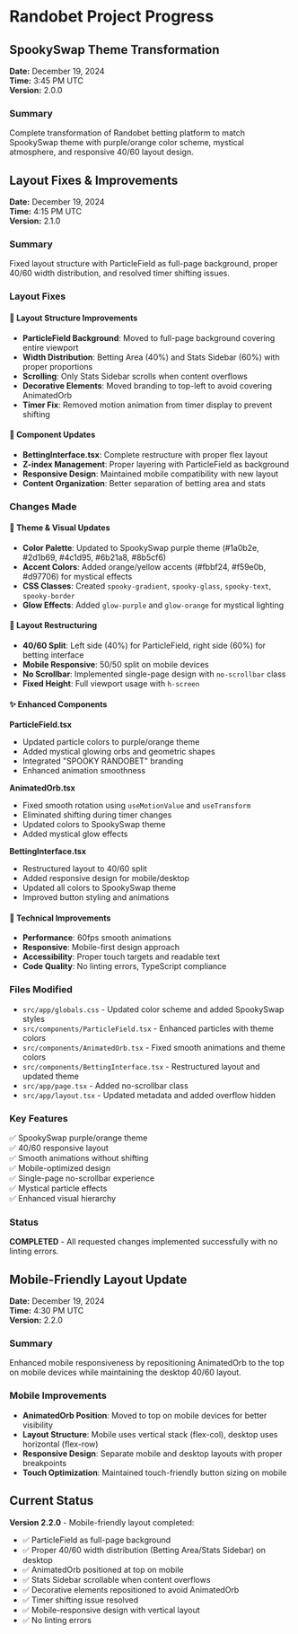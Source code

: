 # Randobet Project Progress

## SpookySwap Theme Transformation
**Date:** December 19, 2024  
**Time:** 3:45 PM UTC  
**Version:** 2.0.0

### Summary
Complete transformation of Randobet betting platform to match SpookySwap theme with purple/orange color scheme, mystical atmosphere, and responsive 40/60 layout design.

## Layout Fixes & Improvements
**Date:** December 19, 2024  
**Time:** 4:15 PM UTC  
**Version:** 2.1.0

### Summary
Fixed layout structure with ParticleField as full-page background, proper 40/60 width distribution, and resolved timer shifting issues.

### Layout Fixes

#### 🔧 Layout Structure Improvements
- **ParticleField Background**: Moved to full-page background covering entire viewport
- **Width Distribution**: Betting Area (40%) and Stats Sidebar (60%) with proper proportions
- **Scrolling**: Only Stats Sidebar scrolls when content overflows
- **Decorative Elements**: Moved branding to top-left to avoid covering AnimatedOrb
- **Timer Fix**: Removed motion animation from timer display to prevent shifting

#### 📱 Component Updates
- **BettingInterface.tsx**: Complete restructure with proper flex layout
- **Z-index Management**: Proper layering with ParticleField as background
- **Responsive Design**: Maintained mobile compatibility with new layout
- **Content Organization**: Better separation of betting area and stats

### Changes Made

#### 🎨 Theme & Visual Updates
- **Color Palette**: Updated to SpookySwap purple theme (#1a0b2e, #2d1b69, #4c1d95, #6b21a8, #8b5cf6)
- **Accent Colors**: Added orange/yellow accents (#fbbf24, #f59e0b, #d97706) for mystical effects
- **CSS Classes**: Created `spooky-gradient`, `spooky-glass`, `spooky-text`, `spooky-border`
- **Glow Effects**: Added `glow-purple` and `glow-orange` for mystical lighting

#### 📱 Layout Restructuring
- **40/60 Split**: Left side (40%) for ParticleField, right side (60%) for betting interface
- **Mobile Responsive**: 50/50 split on mobile devices
- **No Scrollbar**: Implemented single-page design with `no-scrollbar` class
- **Fixed Height**: Full viewport usage with `h-screen`

#### ✨ Enhanced Components

**ParticleField.tsx**
- Updated particle colors to purple/orange theme
- Added mystical glowing orbs and geometric shapes
- Integrated "SPOOKY RANDOBET" branding
- Enhanced animation smoothness

**AnimatedOrb.tsx**
- Fixed smooth rotation using `useMotionValue` and `useTransform`
- Eliminated shifting during timer changes
- Updated colors to SpookySwap theme
- Added mystical glow effects

**BettingInterface.tsx**
- Restructured layout to 40/60 split
- Added responsive design for mobile/desktop
- Updated all colors to SpookySwap theme
- Improved button styling and animations

#### 🎯 Technical Improvements
- **Performance**: 60fps smooth animations
- **Responsive**: Mobile-first design approach
- **Accessibility**: Proper touch targets and readable text
- **Code Quality**: No linting errors, TypeScript compliance

### Files Modified
- `src/app/globals.css` - Updated color scheme and added SpookySwap styles
- `src/components/ParticleField.tsx` - Enhanced particles with theme colors
- `src/components/AnimatedOrb.tsx` - Fixed smooth animations and theme colors
- `src/components/BettingInterface.tsx` - Restructured layout and updated theme
- `src/app/page.tsx` - Added no-scrollbar class
- `src/app/layout.tsx` - Updated metadata and added overflow hidden

### Key Features
✅ SpookySwap purple/orange theme  
✅ 40/60 responsive layout  
✅ Smooth animations without shifting  
✅ Mobile-optimized design  
✅ Single-page no-scrollbar experience  
✅ Mystical particle effects  
✅ Enhanced visual hierarchy  

### Status
**COMPLETED** - All requested changes implemented successfully with no linting errors.

## Mobile-Friendly Layout Update
**Date:** December 19, 2024  
**Time:** 4:30 PM UTC  
**Version:** 2.2.0

### Summary
Enhanced mobile responsiveness by repositioning AnimatedOrb to the top on mobile devices while maintaining the desktop 40/60 layout.

### Mobile Improvements
- **AnimatedOrb Position**: Moved to top on mobile devices for better visibility
- **Layout Structure**: Mobile uses vertical stack (flex-col), desktop uses horizontal (flex-row)
- **Responsive Design**: Separate mobile and desktop layouts with proper breakpoints
- **Touch Optimization**: Maintained touch-friendly button sizing on mobile

## Current Status
**Version 2.2.0** - Mobile-friendly layout completed:
- ✅ ParticleField as full-page background
- ✅ Proper 40/60 width distribution (Betting Area/Stats Sidebar) on desktop
- ✅ AnimatedOrb positioned at top on mobile
- ✅ Stats Sidebar scrollable when content overflows
- ✅ Decorative elements repositioned to avoid AnimatedOrb
- ✅ Timer shifting issue resolved
- ✅ Mobile-responsive design with vertical layout
- ✅ No linting errors
